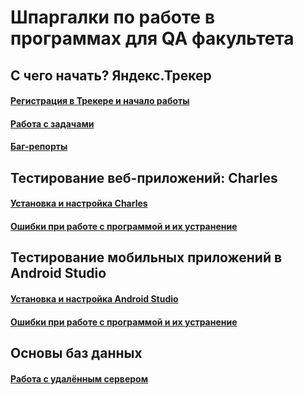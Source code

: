 # Шпаргалки по работе в программах для QA факультета
## С чего начать? Яндекс.Трекер
   #### [Регистрация в Трекере и начало работы](https://github.com/Barsukxx/QA-cheats/blob/master/%D0%A0%D0%B5%D0%B3%D0%B8%D1%81%D1%82%D1%80%D0%B0%D1%86%D0%B8%D1%8F%20%D0%B2%20%D0%A2%D1%80%D0%B5%D0%BA%D0%B5%D1%80%D0%B5%20%D0%B8%20%D0%BD%D0%B0%D1%87%D0%B0%D0%BB%D0%BE%20%D1%80%D0%B0%D0%B1%D0%BE%D1%82%D1%8B.md)
   
   #### [Работа с задачами](https://github.com/Barsukxx/QA-cheats/blob/master/%D0%A0%D0%B0%D0%B1%D0%BE%D1%82%D0%B0%20%D1%81%20%D0%B7%D0%B0%D0%B4%D0%B0%D1%87%D0%B0%D0%BC%D0%B8.md)
   
   #### [Баг-репорты](https://github.com/Barsukxx/QA-cheats/blob/master/%D0%91%D0%B0%D0%B3-%D1%80%D0%B5%D0%BF%D0%BE%D1%80%D1%82%D1%8B.md)
## Тестирование веб-приложений: Charles
   #### [Установка и настройка Charles](https://github.com/Barsukxx/QA-cheats/blob/master/%D0%A3%D1%81%D1%82%D0%B0%D0%BD%D0%BE%D0%B2%D0%BA%D0%B0%20%D0%B8%20%D0%BD%D0%B0%D1%81%D1%82%D1%80%D0%BE%D0%B9%D0%BA%D0%B0%20Charles.md)
   
   #### [Ошибки при работе с программой и их устранение](https://github.com/Barsukxx/QA-cheats/blob/master/Charles:%20%D0%BE%D1%88%D0%B8%D0%B1%D0%BA%D0%B8%20%D0%BF%D1%80%D0%B8%20%D1%80%D0%B0%D0%B1%D0%BE%D1%82%D0%B5%20%D1%81%20%D0%BF%D1%80%D0%BE%D0%B3%D1%80%D0%B0%D0%BC%D0%BC%D0%BE%D0%B9%20%D0%B8%20%D0%B8%D1%85%20%D1%83%D1%81%D1%82%D1%80%D0%B0%D0%BD%D0%B5%D0%BD%D0%B8%D0%B5.md)
## Тестирование мобильных приложений в Android Studio
   #### [Установка и настройка Android Studio](https://github.com/Barsukxx/QA-cheats/blob/master/%D0%A3%D1%81%D1%82%D0%B0%D0%BD%D0%BE%D0%B2%D0%BA%D0%B0%20%D0%B8%20%D0%BD%D0%B0%D1%81%D1%82%D1%80%D0%BE%D0%B9%D0%BA%D0%B0%20Android%20Studio.md)
   
   #### [Ошибки при работе с программой и их устранение](https://github.com/Barsukxx/QA-cheats/blob/master/Android%20Studio:%20%D0%BE%D1%88%D0%B8%D0%B1%D0%BA%D0%B8%20%D0%BF%D1%80%D0%B8%20%D1%80%D0%B0%D0%B1%D0%BE%D1%82%D0%B5%20%D1%81%20%D0%BF%D1%80%D0%BE%D0%B3%D1%80%D0%B0%D0%BC%D0%BC%D0%BE%D0%B9%20%D0%B8%20%D0%B8%D1%85%20%D1%83%D1%81%D1%82%D1%80%D0%B0%D0%BD%D0%B5%D0%BD%D0%B8%D0%B5.md)
## Основы баз данных
   #### [Работа с удалённым сервером](https://github.com/Barsukxx/QA-cheats/blob/master/%D0%A0%D0%B0%D0%B1%D0%BE%D1%82%D0%B0%20%D1%81%20%D1%83%D0%B4%D0%B0%D0%BB%D1%91%D0%BD%D0%BD%D1%8B%D0%BC%20%D1%81%D0%B5%D1%80%D0%B2%D0%B5%D1%80%D0%BE%D0%BC.md)
